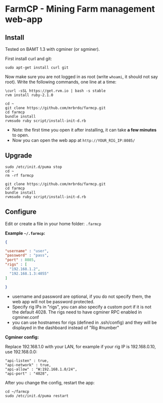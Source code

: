 # FarmCP - Mining Farm management web-app

## Install

Tested on BAMT 1.3 with cgminer (or sgminer).

First install curl and git:

```
sudo apt-get install curl git
```

Now make sure you are not logged in as root (write `whoami`, it should not say root).
Write the following commands, one line at a time:

```
\curl -sSL https://get.rvm.io | bash -s stable
rvm install ruby-2.1.0

cd ~
git clone https://github.com/mrbrdo/farmcp.git
cd farmcp
bundle install
rvmsudo ruby script/install-init-d.rb
```

* Note: the first time you open it after installing, it can take **a few minutes** to open.
* Now you can open the web app at `http://YOUR_RIG_IP:8085/`

## Upgrade

```
sudo /etc/init.d/puma stop
cd ~
rm -rf farmcp

git clone https://github.com/mrbrdo/farmcp.git
cd farmcp
bundle install
rvmsudo ruby script/install-init-d.rb
```

## Configure

Edit or create a file in your home folder: `.farmcp`

**Example `~/.farmcp`:**

```json
{

"username" : "user",
"password" : "pass",
"port" : 8085,
"rigs" : [
  "192.168.1.2",
  "192.168.1.3:4055"
]

}
```

* username and password are optional, if you do not specify them, the web app will not be password protected.
* Specify rig IPs in "rigs", you can also specify a custom port if it is not the default 4028. The rigs need to have cgminer RPC enabled in cgminer.conf
* you can use hostnames for rigs (defined in .ssh/config) and they will be displayed in the dashboard instead of "Rig #number"

**Cgminer config:**

Replace 192.168.1.0 with your LAN, for example if your rig IP is 192.168.0.10, use 192.168.0.0:

```
"api-listen" : true,
"api-network" : true,
"api-allow" : "W:192.168.1.0/24",
"api-port" : "4028",
```

After you change the config, restart the app:

```
cd ~/farmcp
sudo /etc/init.d/puma restart
```
